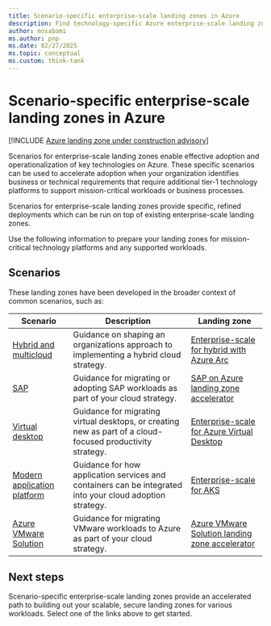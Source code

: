```yaml
---
title: Scenario-specific enterprise-scale landing zones in Azure
description: Find technology-specific Azure enterprise-scale landing zone scenarios.
author: mosabami
ms.author: pnp
ms.date: 02/27/2025
ms.topic: conceptual
ms.custom: think-tank
---
```


# Scenario-specific enterprise-scale landing zones in Azure

[!INCLUDE [Azure landing zone under construction advisory](~/../includes/landing-zone-under-construction.md)]

Scenarios for enterprise-scale landing zones enable effective adoption and operationalization of key technologies on Azure. These specific scenarios can be used to accelerate adoption when your organization identifies business or technical requirements that require additional tier-1 technology platforms to support mission-critical workloads or business processes.

Scenarios for enterprise-scale landing zones provide specific, refined deployments which can be run on top of existing enterprise-scale landing zones.

Use the following information to prepare your landing zones for mission-critical technology platforms and any supported workloads.

## Scenarios

These landing zones have been developed in the broader context of common scenarios, such as:

| Scenario | Description | Landing zone |
|---|---|---|
|[Hybrid and multicloud](../../scenarios/hybrid/index.md)| Guidance on shaping an organizations approach to implementing a hybrid cloud strategy. | [Enterprise-scale for hybrid with Azure Arc](../../scenarios/hybrid/enterprise-scale-landing-zone.md)
|[SAP](../../scenarios/SAP/index.md)| Guidance for migrating or adopting SAP workloads as part of your cloud strategy. | [SAP on Azure landing zone accelerator](../../scenarios/sap/enterprise-scale-landing-zone.md) |
|[Virtual desktop](../../scenarios/azure-virtual-desktop/index.md)| Guidance for migrating virtual desktops, or creating new as part of a cloud-focused productivity strategy. | [Enterprise-scale for Azure Virtual Desktop](../../scenarios/azure-virtual-desktop/enterprise-scale-landing-zone.md) |
| [Modern application platform](../../scenarios/app-platform/index.md) | Guidance for how application services and containers can be integrated into your cloud adoption strategy. | [Enterprise-scale for AKS](../../scenarios/app-platform/aks/landing-zone-accelerator.md) |
| [Azure VMware Solution](../../scenarios/azure-vmware/index.md) | Guidance for migrating VMware workloads to Azure as part of your cloud strategy. | [Azure VMware Solution landing zone accelerator](../../scenarios/azure-vmware/enterprise-scale-landing-zone.md) |

## Next steps

Scenario-specific enterprise-scale landing zones provide an accelerated path to building out your scalable, secure landing zones for various workloads. Select one of the links above to get started.
